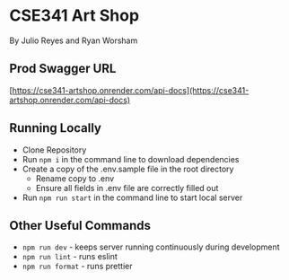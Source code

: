 # CSE341 Art Shop
By Julio Reyes and Ryan Worsham
## Prod Swagger URL
[https://cse341-artshop.onrender.com/api-docs](https://cse341-artshop.onrender.com/api-docs)
## Running Locally
- Clone Repository
- Run `npm i` in the command line to download dependencies
- Create a copy of the .env.sample file in the root directory
  - Rename copy to .env
  - Ensure all fields in .env file are correctly filled out
- Run `npm run start` in the command line to start local server
## Other Useful Commands
- `npm run dev` - keeps server running continuously during development
- `npm run lint` - runs eslint
- `npm run format` - runs prettier
